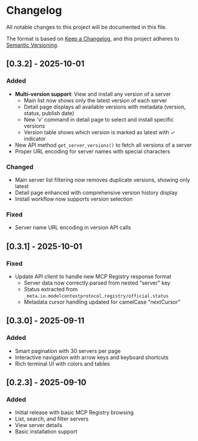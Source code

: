 # Changelog

All notable changes to this project will be documented in this file.

The format is based on [Keep a Changelog](https://keepachangelog.com/en/1.0.0/),
and this project adheres to [Semantic Versioning](https://semver.org/spec/v2.0.0.html).

## [0.3.2] - 2025-10-01

### Added
- **Multi-version support**: View and install any version of a server
  - Main list now shows only the latest version of each server
  - Detail page displays all available versions with metadata (version, status, publish date)
  - New 'v' command in detail page to select and install specific versions
  - Version table shows which version is marked as latest with ✓ indicator
- New API method `get_server_versions()` to fetch all versions of a server
- Proper URL encoding for server names with special characters

### Changed
- Main server list filtering now removes duplicate versions, showing only latest
- Detail page enhanced with comprehensive version history display
- Install workflow now supports version selection

### Fixed
- Server name URL encoding in version API calls

## [0.3.1] - 2025-10-01

### Fixed
- Update API client to handle new MCP Registry response format
  - Server data now correctly parsed from nested "server" key
  - Status extracted from `_meta.io.modelcontextprotocol.registry/official.status`
  - Metadata cursor handling updated for camelCase "nextCursor"

## [0.3.0] - 2025-09-11

### Added
- Smart pagination with 30 servers per page
- Interactive navigation with arrow keys and keyboard shortcuts
- Rich terminal UI with colors and tables

## [0.2.3] - 2025-09-10

### Added
- Initial release with basic MCP Registry browsing
- List, search, and filter servers
- View server details
- Basic installation support
